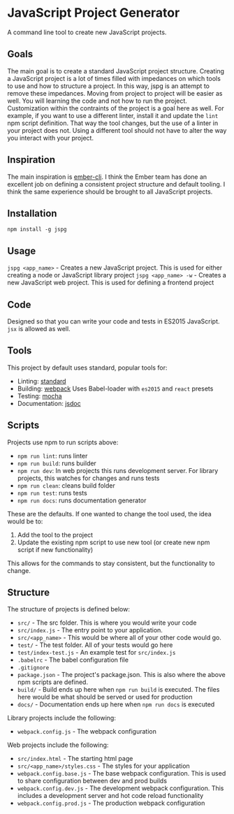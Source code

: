 # JavaScript Project Generator

A command line tool to create new JavaScript projects.

## Goals

The main goal is to create a standard JavaScript project structure. Creating a JavaScript project is a lot of times filled with impedances on which tools to use and how to structure a project. In this way, jspg is an attempt to remove these impedances. Moving from project to project will be easier as well. You will learning the code and not how to run the project. Customization within the contraints of the project is a goal here as well. For example, if you want to use a different linter, install it and update the `lint` npm script definition. That way the tool changes, but the use of a linter in your project does not. Using a different tool should not have to alter the way you interact with your project.

## Inspiration

The main inspiration is [ember-cli](http://ember-cli.com/). I think the Ember team has done an excellent job on defining a consistent project structure and default tooling. I think the same experience should be brought to all JavaScript projects.

## Installation
`npm install -g jspg`

## Usage
`jspg <app_name>` - Creates a new JavaScript project. This is used for either creating a node or JavaScript library project
`jspg <app_name> -w` - Creates a new JavaScript web project. This is used for defining a frontend project

## Code
Designed so that you can write your code and tests in ES2015 JavaScript. `jsx` is allowed as well.

## Tools
This project by default uses standard, popular tools for:
* Linting: [standard](http://standardjs.com/)
* Building: [webpack](https://webpack.github.io/) Uses Babel-loader with `es2015` and `react` presets
* Testing: [mocha](https://mochajs.org/)
* Documentation: [jsdoc](http://usejsdoc.org)

## Scripts
Projects use npm to run scripts above:
* `npm run lint`: runs linter
* `npm run build`: runs builder
* `npm run dev`: In web projects this runs development server. For library projects, this watches for changes and runs tests
* `npm run clean`: cleans build folder
* `npm run test`: runs tests
* `npm run docs`: runs documentation generator

These are the defaults. If one wanted to change the tool used, the idea would be to:
1. Add the tool to the project
2. Update the existing npm script to use new tool (or create new npm script if new functionality)

This allows for the commands to stay consistent, but the functionality to change.

## Structure
The structure of projects is defined below:

* `src/` - The src folder. This is where you would write your code
* `src/index.js` - The entry point to your application.
* `src/<app_name>` - This would be where all of your other code would go. 
* `test/` - The test folder. All of your tests would go here
* `test/index-test.js` - An example test for `src/index.js`
* `.babelrc` - The babel configuration file
* `.gitignore`
* `package.json` - The project's package.json. This is also where the above npm scripts are defined.
* `build/` - Build ends up here when `npm run build` is executed. The files here would be what should be served or used for production
* `docs/` - Documentation ends up here when `npm run docs` is executed

Library projects include the following:
* `webpack.config.js` - The webpack configuration

Web projects include the following:
* `src/index.html` - The starting html page
* `src/<app_name>/styles.css` - The styles for your application
* `webpack.config.base.js` - The base webpack configuration. This is used to share configuration between dev and prod builds
* `webpack.config.dev.js` - The development webpack configuration. This includes a development server and hot code reload functionality
* `webpack.config.prod.js` - The production webpack configuration
